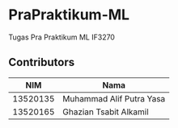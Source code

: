 # PraPraktikum-ML

Tugas Pra Praktikum ML IF3270


## Contributors

| NIM      | Nama                     |
| -------- | ------------------------ |
| 13520135 | Muhammad Alif Putra Yasa |
| 13520165 | Ghazian Tsabit Alkamil   |
